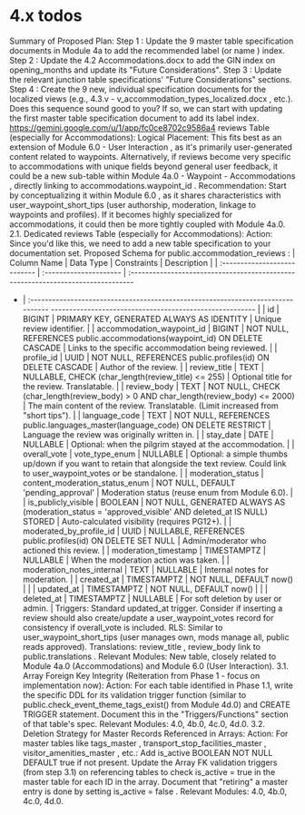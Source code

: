 # 4.x todos

  Summary of Proposed Plan: Step 1 : Update the 9 master table specification 
documents in Module 4a to add the recommended label (or name ) index. Step 2 : 
Update the 4.2 Accommodations.docx to add the GIN index on opening_months and 
update its "Future Considerations". Step 3 : Update the relevant junction table 
specifications' "Future Considerations" sections. Step 4 : Create the 9 new, 
individual specification documents for the localized views (e.g., 4.3.v - 
v_accommodation_types_localized.docx , etc.). Does this sequence sound good to 
you? If so, we can start with updating the first master table specification 
document to add its label index. 
https://gemini.google.com/u/1/app/fc0ce8702c9586a4 reviews Table (especially 
for Accommodations): Logical Placement: This fits best as an extension of 
Module 6.0 - User Interaction , as it's primarily user-generated content 
related to waypoints. Alternatively, if reviews become very specific to 
accommodations with unique fields beyond general user feedback, it could be a 
new sub-table within Module 4a.0 - Waypoint - Accommodations , directly linking 
to accommodations.waypoint_id . Recommendation: Start by conceptualizing it 
within Module 6.0 , as it shares characteristics with user_waypoint_short_tips 
(user authorship, moderation, linkage to waypoints and profiles). If it becomes 
highly specialized for accommodations, it could then be more tightly coupled 
with Module 4a.0. 2.1. Dedicated reviews Table (especially for Accommodations): 
Action: Since you'd like this, we need to add a new table specification to your 
documentation set. Proposed Schema for public.accommodation_reviews : | Column 
Name | Data Type | Constraints | Description | | :--------------------------- | 
:--------------------- | 
:-------------------------------------------------------------------------------
- | 
:-------------------------------------------------------------------------------
-------------------------------------------------------- | | id | BIGINT | 
PRIMARY KEY, GENERATED ALWAYS AS IDENTITY | Unique review identifier. | | 
accommodation_waypoint_id | BIGINT | NOT NULL, REFERENCES 
public.accommodations(waypoint_id) ON DELETE CASCADE | Links to the specific 
accommodation being reviewed. | | profile_id | UUID | NOT NULL, REFERENCES 
public.profiles(id) ON DELETE CASCADE | Author of the review. | | review_title 
| TEXT | NULLABLE, CHECK (char_length(review_title) <= 255) | Optional title 
for the review. Translatable. | | review_body | TEXT | NOT NULL, CHECK 
(char_length(review_body) > 0 AND char_length(review_body) <= 2000) | The main 
content of the review. Translatable. (Limit increased from "short tips"). | | 
language_code | TEXT | NOT NULL, REFERENCES 
public.languages_master(language_code) ON DELETE RESTRICT | Language the review 
was originally written in. | | stay_date | DATE | NULLABLE | Optional: when the 
pilgrim stayed at the accommodation. | | overall_vote | vote_type_enum | 
NULLABLE | Optional: a simple thumbs up/down if you want to retain that 
alongside the text review. Could link to user_waypoint_votes or be standalone. 
| | moderation_status | content_moderation_status_enum | NOT NULL, DEFAULT 
'pending_approval' | Moderation status (reuse enum from Module 6.0). | | 
is_publicly_visible | BOOLEAN | NOT NULL, GENERATED ALWAYS AS 
(moderation_status = 'approved_visible' AND deleted_at IS NULL) STORED | 
Auto-calculated visibility (requires PG12+). | | moderated_by_profile_id | UUID 
| NULLABLE, REFERENCES public.profiles(id) ON DELETE SET NULL | Admin/moderator 
who actioned this review. | | moderation_timestamp | TIMESTAMPTZ | NULLABLE | 
When the moderation action was taken. | | moderation_notes_internal | TEXT | 
NULLABLE | Internal notes for moderation. | | created_at | TIMESTAMPTZ | NOT 
NULL, DEFAULT now() | | | updated_at | TIMESTAMPTZ | NOT NULL, DEFAULT now() | 
| | deleted_at | TIMESTAMPTZ | NULLABLE | For soft deletion by user or admin. | 
Triggers: Standard updated_at trigger. Consider if inserting a review should 
also create/update a user_waypoint_votes record for consistency if overall_vote 
is included. RLS: Similar to user_waypoint_short_tips (user manages own, mods 
manage all, public reads approved). Translations: review_title , review_body 
link to public.translations . Relevant Modules: New table, closely related to 
Module 4a.0 (Accommodations) and Module 6.0 (User Interaction). 3.1. Array 
Foreign Key Integrity (Reiteration from Phase 1 - focus on implementation now): 
Action: For each table identified in Phase 1.1, write the specific DDL for its 
validation trigger function (similar to public.check_event_theme_tags_exist() 
from Module 4d.0) and CREATE TRIGGER statement. Document this in the 
"Triggers/Functions" section of that table's spec. Relevant Modules: 4.0, 4b.0, 
4c.0, 4d.0. 3.2. Deletion Strategy for Master Records Referenced in Arrays: 
Action: For master tables like tags_master , transport_stop_facilities_master , 
visitor_amenities_master , etc.: Add is_active BOOLEAN NOT NULL DEFAULT true if 
not present. Update the Array FK validation triggers (from step 3.1) on 
referencing tables to check is_active = true in the master table for each ID in 
the array. Document that "retiring" a master entry is done by setting is_active 
= false . Relevant Modules: 4.0, 4b.0, 4c.0, 4d.0. 
